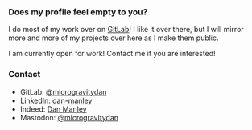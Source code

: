 ### Does my profile feel empty to you?
I do most of my work over on [GitLab](https://gitlab.com/microgravitydan)! I like it over there, but I will mirror more and more of my projects over here as I make them public.

I am currently open for work! Contact me if you are interested!

<!-- ### Values -->

<!-- ### Skills -->

<!-- 🦀 -->

### Contact
* GitLab: [@microgravitydan](https://gitlab.com/microgravitydan)
* LinkedIn: [dan-manley](https://www.linkedin.com/in/dan-manley/)
* Indeed: [Dan Manley](https://my.indeed.com/p/danm-obp1x52)
* Mastodon: <a rel="me" href="https://mastodon.social/@microgravitydan">@microgravitydan</a>

<!-- TODO: Can I put favicons on each of these? -->
